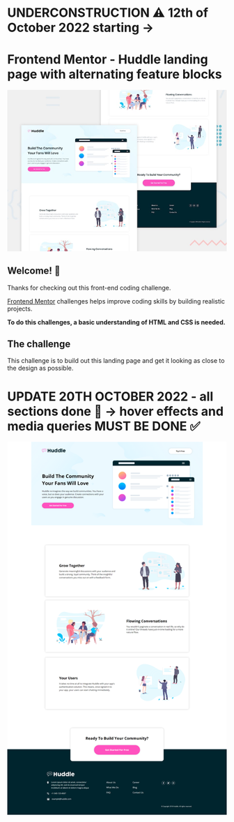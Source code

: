 # UNDERCONSTRUCTION ⚠️ 12th of October 2022 starting -> 
# Frontend Mentor - Huddle landing page with alternating feature blocks

![Design preview for the Huddle landing page with alternating feature blocks coding challenge](./design/desktop-preview.jpg)

## Welcome! 👋

Thanks for checking out this front-end coding challenge.

[Frontend Mentor](https://www.frontendmentor.io) challenges helps improve coding skills by building realistic projects.

**To do this challenges, a basic understanding of HTML and CSS is needed.**

## The challenge

This challenge is to build out this landing page and get it looking as close to the design as possible.


# UPDATE 20TH OCTOBER 2022 -  all sections done 💪 -> hover effects and media queries MUST BE DONE ✅

<img src="20thOct22.png">
